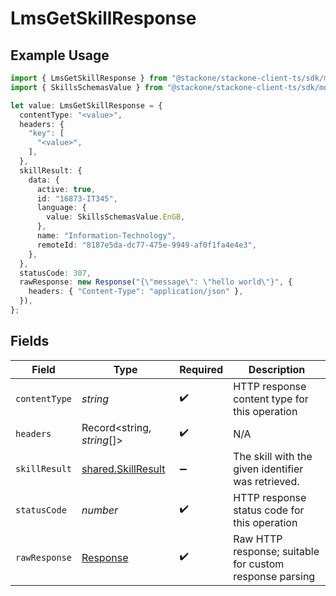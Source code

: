 # LmsGetSkillResponse

## Example Usage

```typescript
import { LmsGetSkillResponse } from "@stackone/stackone-client-ts/sdk/models/operations";
import { SkillsSchemasValue } from "@stackone/stackone-client-ts/sdk/models/shared";

let value: LmsGetSkillResponse = {
  contentType: "<value>",
  headers: {
    "key": [
      "<value>",
    ],
  },
  skillResult: {
    data: {
      active: true,
      id: "16873-IT345",
      language: {
        value: SkillsSchemasValue.EnGB,
      },
      name: "Information-Technology",
      remoteId: "8187e5da-dc77-475e-9949-af0f1fa4e4e3",
    },
  },
  statusCode: 307,
  rawResponse: new Response("{\"message\": \"hello world\"}", {
    headers: { "Content-Type": "application/json" },
  }),
};
```

## Fields

| Field                                                                 | Type                                                                  | Required                                                              | Description                                                           |
| --------------------------------------------------------------------- | --------------------------------------------------------------------- | --------------------------------------------------------------------- | --------------------------------------------------------------------- |
| `contentType`                                                         | *string*                                                              | :heavy_check_mark:                                                    | HTTP response content type for this operation                         |
| `headers`                                                             | Record<string, *string*[]>                                            | :heavy_check_mark:                                                    | N/A                                                                   |
| `skillResult`                                                         | [shared.SkillResult](../../../sdk/models/shared/skillresult.md)       | :heavy_minus_sign:                                                    | The skill with the given identifier was retrieved.                    |
| `statusCode`                                                          | *number*                                                              | :heavy_check_mark:                                                    | HTTP response status code for this operation                          |
| `rawResponse`                                                         | [Response](https://developer.mozilla.org/en-US/docs/Web/API/Response) | :heavy_check_mark:                                                    | Raw HTTP response; suitable for custom response parsing               |